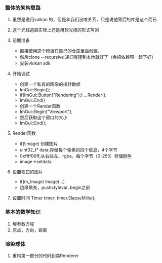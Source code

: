 ### 整体的架构思路
1. 虽然是说用vulkan 的，但是和我们没啥关系，只是说他背后的库是这个而已
2. 这个光线追踪实际上还是用软光栅的形式写的
3. 前期准备
    - 直接使用这个模板在自己的仓库里面创建，
    - 然后clone --recursive 递归克隆到本地就好了（会把依赖项一起下好）
    - 安装vlukan sdk

4. 开始调试
    - 创建一个私有的图像的指针数据  
    - ImGui::Begin(); 
    - if(ImGui::Button("Rendering");) ...Render();
    - ImGui::End()
    - 创建一个Render函数
    - ImGui::Begin("Viewport");
    - 然后获取这个窗口的大小
    - ImGui::End();

5. Render函数
    - if(!image) 创建图片
    - uint32_t* data;存储每个像素的四个信息，4个字节
    - 0xffff00ff;从右往左，rgba，每个字节（0-255）存储颜色
    - image->setdata

6. 设置视口的图片
    - if(m_Image) Image(...)
    - 边缘填充，pushstylevar..begin之前

7. 设置时间
    Timer timer;
    timer.ElapseMills();

### 基本的数学知识
1. 解参数方程
2. 原点，方向，距离

### 渲染球体
1. 重构第一部分的代码到类Renderer